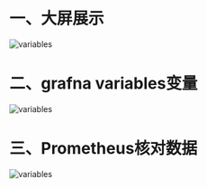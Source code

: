 # 一、大屏展示

  ![variables](https://github.com/Lancger/opslinux/blob/master/images/grafana-pro-02.png)


# 二、grafna variables变量

  ![variables](https://github.com/Lancger/opslinux/blob/master/images/grafana-pro.png)
  
  
# 三、Prometheus核对数据
  
  ![variables](https://github.com/Lancger/opslinux/blob/master/images/grafana-pro-01.png)

